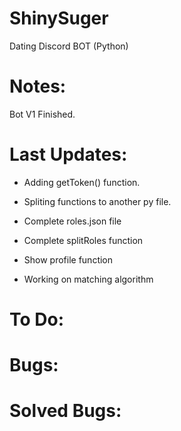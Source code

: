 # ShinySuger
Dating Discord BOT (Python)



# Notes:

Bot V1 Finished.


# Last Updates:

- Adding getToken() function.

- Spliting functions to another py file.

- Complete roles.json file

- Complete splitRoles function

- Show profile function

- Working on matching algorithm

# To Do:


# Bugs:



# Solved Bugs:
